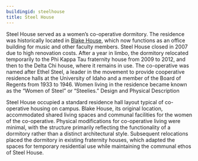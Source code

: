 ```yaml
---
buildingid: steelhouse
title: Steel House
---
```


Steel House served as a women’s co-operative dormitory. The residence was historically located in [Blake House](/digital/campus/buildings/blakehouse.html), which now functions as an office building for music and other faculty members. Steel House closed in 2007 due to high renovation costs. After a year in limbo, the dormitory relocated temporarily to the Phi Kappa Tau fraternity house from 2009 to 2012, and then to the Delta Chi house, where it remains in use. The co-operative was named after Ethel Steel, a leader in the movement to provide cooperative residence halls at the University of Idaho and a member of the Board of Regents from 1933 to 1946. Women living in the residence became known as the “Women of Steel” or “Steelies.”
Design and Physical Description

Steel House occupied a standard residence hall layout typical of co-operative housing on campus. Blake House, its original location, accommodated shared living spaces and communal facilities for the women of the co-operative. Physical modifications for co-operative living were minimal, with the structure primarily reflecting the functionality of a dormitory rather than a distinct architectural style. Subsequent relocations placed the dormitory in existing fraternity houses, which adapted the spaces for temporary residential use while maintaining the communal ethos of Steel House.
